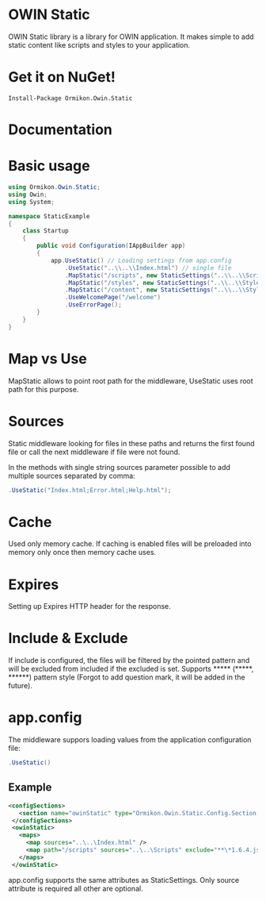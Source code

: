 OWIN Static
===========

OWIN Static library is a library for OWIN application. It makes simple to add static content like scripts and styles to your application.

# Get it on NuGet!
    Install-Package Ormikon.Owin.Static
    
# Documentation

# Basic usage

```C#
using Ormikon.Owin.Static;
using Owin;
using System;

namespace StaticExample
{
    class Startup
    {
        public void Configuration(IAppBuilder app)
        {
            app.UseStatic() // Loading settings from app.config
                .UseStatic("..\\..\\Index.html") // single file
                .MapStatic("/scripts", new StaticSettings("..\\..\\Scripts") { Expires = DateTimeOffset.Now.AddDays(1), Cached = true, Include = "*.min.*.js" })
                .MapStatic("/styles", new StaticSettings("..\\..\\Styles") { Expires = DateTimeOffset.Now.AddDays(1), Cached = true })
                .MapStatic("/content", new StaticSettings("..\\..\\Styles") { Expires = DateTimeOffset.Now.AddDays(1), Exclude = "*.bmp" })
                .UseWelcomePage("/welcome")
                .UseErrorPage();
        }
    }
}
```

# Map vs Use

MapStatic allows to point root path for the middleware, UseStatic uses root path for this purpose.

 # Sources
 
 Static middleware looking for files in these paths and returns the first found file or call the next middleware if file were not found.
 
 In the methods with single string sources parameter possible to add multiple sources separated by comma:
 
 ```C#
 .UseStatic("Index.html;Error.html;Help.html");
 ```
 
 # Cache
 
 Used only memory cache. If caching is enabled files will be preloaded into memory only once then memory cache uses.
 
 # Expires
 
 Setting up Expires HTTP header for the response.
 
 # Include & Exclude
 
 If include is configured, the files will be filtered by the pointed pattern and will be excluded from included if the excluded is set.
 Supports ***** (*****, ******) pattern style (Forgot to add question mark, it will be added in the future).
 
 # app.config
 
 The middleware suppors loading values from the application configuration file:
 ```C#
 .UseStatic()
 ```
 
 ## Example
 
 ```xml
 <configSections>
    <section name="owinStatic" type="Ormikon.Owin.Static.Config.Section, Ormikon.Owin.Static"/>
  </configSections>
  <owinStatic>
    <maps>
      <map sources="..\..\Index.html" />
      <map path="/scripts" sources="..\..\Scripts" exclude="**\*1.6.4.js" />
    </maps>
  </owinStatic>
 ```
 
 app.config supports the same attributes as StaticSettings. Only source attribute is required all other are optional.
